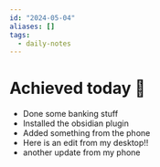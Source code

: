 ```yaml
---
id: "2024-05-04"
aliases: []
tags:
  - daily-notes
---
```


# Achieved today 🎉

- Done some banking stuff
- Installed the obsidian plugin
- Added something from the phone
- Here is an edit from my desktop!!
- another update from my phone

